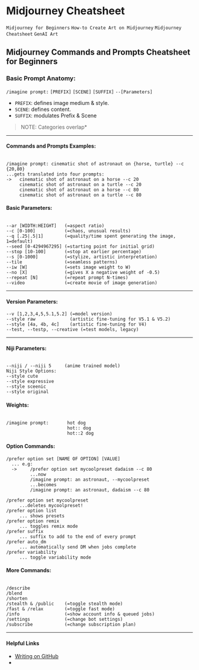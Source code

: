 # Midjourney Cheatsheet 
`Midjourney for Beginners` `How-to Create Art on Midjourney` `Midjourney Cheatsheet` `GenAI Art`

## Midjourney Commands and Prompts Cheatsheet for Beginners

### Basic Prompt Anatomy: 

`/imagine prompt:` `[PREFIX]` `[SCENE]` `[SUFFIX]` `--[Parameters]`  
  
  - `PREFIX`: defines image medium & style.
  - `SCENE`: defines content.
  - `SUFFIX`: modulates Prefix & Scene

> NOTE: Categories overlap*

---

#### Commands and Prompts Examples:

```

/imagine prompt: cinematic shot of astronaut on {horse, turtle} --c {20,80}
...gets translated into four prompts:
->   cinematic shot of astronaut on a horse --c 20
     cinematic shot of astronaut on a turtle --c 20
     cinematic shot of astronaut on a horse --c 80
     cinematic shot of astronaut on a turtle --c 80  

```

#### Basic Parameters:    

```

--ar [WIDTH:HEIGHT]   (=aspect ratio)
--c [0-100]           (=chaos, unusual results)
--q [.25|.5|1]        (=quality/time spent generating the image, 1=default)
--seed [0-4294967295] (=starting point for initial grid)
--stop [10-100]       (=stop at earlier percentage)
--s [0-1000]          (=stylize, artistic interpretation)
--tile                (=seamless patterns)
--iw [W]              (=sets image weight to W)
--no [X]              (=gives X a negative weight of -0.5)
--repeat [N]          (=repeat prompt N-times)
--video               (=create movie of image generation)

````
---

#### Version Parameters:

```
--v [1,2,3,4,5,5.1,5.2] (=model version)
--style raw             (artistic fine-tuning for V5.1 & V5.2)
--style [4a, 4b, 4c]    (artistic fine-tuning for V4)
--test, --testp, --creative (=test models, legacy)
```

---

#### Niji Parameters:

```

--niji / --niji 5     (anime trained model)
Niji Style Options:
--style cute
--style expressive
--style sceenic
--style original

```


#### Weights:    

```

/imagine prompt:       hot dog
                       hot:: dog
                       hot::2 dog

```

#### Option Commands:    

```
/prefer option set [NAME OF OPTION] [VALUE]
  ... e.g:
  ->     /prefer option set mycoolpreset dadaism --c 80
         ...now
         /imagine prompt: an astronaut, --mycoolpreset
         ...becomes
         /imagine prompt: an astronaut, dadaism --c 80

/prefer option set mycoolpreset
     ...deletes mycoolpreset!
/prefer option list
     ... shows presets
/prefer option remix
     ... toggles remix mode
/prefer suffix
     ... suffix to add to the end of every prompt
/prefer auto_dm
     ... automatically send DM when jobs complete
/prefer variability
     ... toggle variability mode

````

#### More Commands:    

```

/describe
/blend
/shorten
/stealth & /public    (=toggle stealth mode)
/fast & /relax        (=toggle fast mode)
/info                 (=show account info & queued jobs)
/settings             (=change bot settings)
/subscribe            (=change subscription plan)

```

---
#### Helpful Links    

- [Writing on GitHub](https://docs.github.com/en/get-started/writing-on-github "Markdown Guide")
- 

